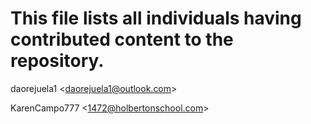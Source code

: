 # This file lists all individuals having contributed content to the repository.
daorejuela1 \<daorejuela1@outlook.com>

KarenCampo777 \<1472@holbertonschool.com>
